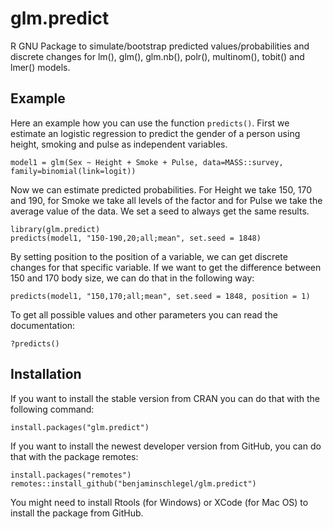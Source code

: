 # glm.predict
R GNU Package to simulate/bootstrap predicted values/probabilities and discrete changes for lm(), glm(), glm.nb(), polr(), multinom(), tobit() and lmer() models. 

## Example

Here an example how you can use the function `predicts()`. First we estimate an logistic regression to predict the gender of a person using height, smoking and pulse as independent variables.

`model1 = glm(Sex ~ Height + Smoke + Pulse, data=MASS::survey, family=binomial(link=logit))`

Now we can estimate predicted probabilities. For Height we take 150, 170 and 190, for Smoke we take all levels of the factor and for Pulse we take the average value of the data. We set a seed to always get the same results.

```
library(glm.predict)
predicts(model1, "150-190,20;all;mean", set.seed = 1848)
```

By setting position to the position of a variable, we can get discrete changes for that specific variable. If we want to get the difference between 150 and 170 body size, we can do that in the following way:

`predicts(model1, "150,170;all;mean", set.seed = 1848, position = 1)`

To get all possible values and other parameters you can read the documentation:

`?predicts()`

## Installation

If you want to install the stable version from CRAN you can do that with the following command:

`install.packages("glm.predict")`
  
If you want to install the newest developer version from GitHub, you can do that with the package remotes:

```
install.packages("remotes")
remotes::install_github("benjaminschlegel/glm.predict")
```

You might need to install Rtools (for Windows) or XCode (for Mac OS) to install the package from GitHub.
